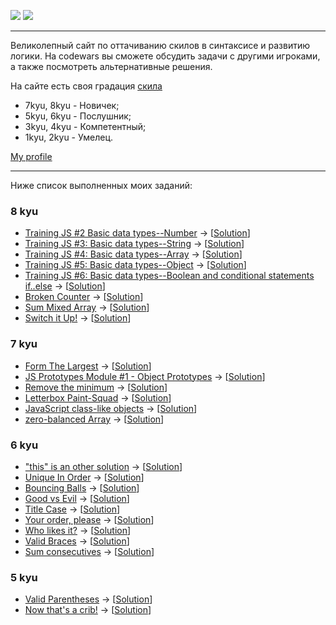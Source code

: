 ![](https://www.codewars.com/assets/logos/logo-square-red-big-c74ae0e7a89b33acd3beb1f08229630391934650e3bbd30ddc40e8be5bbfc71e.png)
![](https://images.app.goo.gl/rvjEBYevT7VEBHMr9)

---

Великолепный сайт по оттачиванию скилов в синтаксисе и развитию логики. На codewars вы сможете обсудить задачи с другими игроками, а также посмотреть альтернативные решения.

На сайте есть своя градация [скила](https://www.codewars.com/about)

- 7kyu, 8kyu - Новичек;
- 5kyu, 6kyu - Послушник;
- 3kyu, 4kyu - Компетентный;
- 1kyu, 2kyu - Умелец.

[My profile](https://www.codewars.com/users/Rubis-7)

---

Ниже список выполненных моих заданий:

### <a name="8kyu">8 kyu</a>
  * [Training JS #2 Basic data types--Number](https://www.codewars.com/kata/571edd157e8954bab500032d) -> [[Solution](./SolutionsJS/8kyu/TrainingJS2BasicDataTypesNumber.js)]
  * [Training JS #3: Basic data types--String](https://www.codewars.com/kata/571edea4b625edcb51000d8e) -> [[Solution](./SolutionsJS/8kyu/TrainingJS3BasicDataTypesString.js)]
  * [Training JS #4: Basic data types--Array](https://www.codewars.com/kata/571effabb625ed9b0600107a) -> [[Solution](./SolutionsJS/8kyu/TrainingJS4BasicDataTypesArray.js)]
  * [Training JS #5: Basic data types--Object](https://www.codewars.com/kata/571f1eb77e8954a812000837) -> [[Solution](./SolutionsJS/8kyu/TrainingJS5BasicDataTypesObject.js)]
  * [Training JS #6: Basic data types--Boolean and conditional statements if..else](https://www.codewars.com/kata/571f832f07363d295d001ba8) -> [[Solution](./SolutionsJS/8kyu/TrainingJS6BasicDataTypesBooleanAndConditionalStatementsIfElse.js)]
  * [Broken Counter](https://www.codewars.com/kata/526471539d52735c620000c6/javascript) -> [[Solution](./SolutionsJS/8kyu/BrokenCounter.js)]
  * [Sum Mixed Array](https://www.codewars.com/kata/57eaeb9578748ff92a000009/javascript) -> [[Solution](./SolutionsJS/8kyu/SumMixedArray.js)]
  * [Switch it Up!](https://www.codewars.com/kata/5808dcb8f0ed42ae34000031/javascript) -> [[Solution](./SolutionsJS/8kyu/SwitchItUp!.js)]
### <a name="7kyu">7 kyu</a>
  * [Form The Largest](https://www.codewars.com/kata/5a4ea304b3bfa89a9900008e/javascript) -> [[Solution](./SolutionsJS/7kyu/FormTheLargest.js)]
  * [JS Prototypes Module #1 - Object Prototypes](https://www.codewars.com/kata/557e508a47c7e9adf9000062/javascript) -> [[Solution](./SolutionsJS/7kyu/JSPrototypesModule1ObjectPrototypes.js)]
  * [Remove the minimum](https://www.codewars.com/kata/563cf89eb4747c5fb100001b) -> [[Solution](./SolutionsJS/7kyu/RemoveTheMinimum.js)]
  * [Letterbox Paint-Squad](https://www.codewars.com/kata/letterbox-paint-squad/train/javascript) -> [[Solution](./SolutionsJS/7kyu/LetterboxPaintSquad.js)]
  * [JavaScript class-like objects](https://www.codewars.com/kata/javascript-class-like-objects/train/javascript) -> [[Solution](./SolutionsJS/7kyu/JavaScriptClasslikeObjects.js)]
  * [zero-balanced Array](https://www.codewars.com/kata/zero-balanced-array/train/javascript) -> [[Solution](./SolutionsJS/7kyu/ZeroBalancedArray.js)]
  ### <a name="6kyu">6 kyu</a>
  * ["this" is an other solution](https://www.codewars.com/kata/54834b3559e638b39d0009a2/solutions/javascript) -> [[Solution](./SolutionsJS/6kyu/thisIsAnOtherSolution.js)]
  * [Unique In Order](https://www.codewars.com/kata/54e6533c92449cc251001667/train/javascript) -> [[Solution](./SolutionsJS/6kyu/UniqueInOrder.js)]
  * [Bouncing Balls](https://www.codewars.com/kata/bouncing-balls/train/javascript) -> [[Solution](./SolutionsJS/6kyu/BouncingBalls.js)]
  * [Good vs Evil](https://www.codewars.com/kata/52761ee4cffbc69732000738 ) -> [[Solution](./SolutionsJS/6kyu/GoodVsEvil.js)]
  * [Title Case](https://www.codewars.com/kata/title-case/javascript) -> [[Solution](./SolutionsJS/6kyu/TitleCase.js)]
  * [Your order, please](https://www.codewars.com/kata/your-order-please/train/javascript) -> [[Solution](./SolutionsJS/6kyu/YourOrderPlease.js)]
  * [Who likes it?](https://www.codewars.com/kata/5266876b8f4bf2da9b000362/train/javascript) -> [[Solution](./SolutionsJS/6kyu/WholikesIt.js)]
  * [Valid Braces](https://www.codewars.com/kata/valid-braces/train/javascript) -> [[Solution](./SolutionsJS/6kyu/ValidBraces.js)]
  * [Sum consecutives](https://www.codewars.com/kata/sum-consecutives/train/javascript) -> [[Solution](./SolutionsJS/6kyu/SumConsecutives.js)]
  ### <a name="5kyu">5 kyu</a>
  * [Valid Parentheses](https://www.codewars.com/kata/52774a314c2333f0a7000688/train/javascript) -> [[Solution](./SolutionsJS/5kyu/ValidParentheses.js)]
  * [Now that's a crib!](https://www.codewars.com/kata/58360d112fb0ba255300008b/train/javascript) -> [[Solution](./SolutionsJS/5kyu/NowThat'sACrib!.js)]
